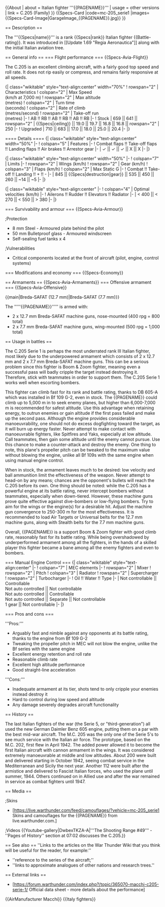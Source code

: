 {{About
| about = Italian fighter '''{{PAGENAME}}'''
| usage = other versions
| link = C.205 (Family)
}}
{{Specs-Card
|code=mc-205_serie1
|images={{Specs-Card-Image|GarageImage_{{PAGENAME}}.jpg}}
}}

== Description ==
<!-- ''In the description, the first part should be about the history of and the creation and combat usage of the aircraft, as well as its key features. In the second part, tell the reader about the aircraft in the game. Insert a screenshot of the vehicle, so that if the novice player does not remember the vehicle by name, he will immediately understand what kind of vehicle the article is talking about.'' -->
The '''{{Specs|name}}''' is a rank {{Specs|rank}} Italian fighter {{Battle-rating}}. It was introduced in [[Update 1.69 "Regia Aeronautica"]] along with the initial Italian aviation tree.

== General info ==
=== Flight performance ===
{{Specs-Avia-Flight}}
<!-- ''Describe how the aircraft behaves in the air. Speed, manoeuvrability, acceleration and allowable loads - these are the most important characteristics of the vehicle.'' -->
The C.205 is an excellent climbing aircraft, with a fairly good top speed and roll rate. It does not rip easily or compress, and remains fairly responsive at all speeds.

{| class="wikitable" style="text-align:center" width="70%"
! rowspan="2" | Characteristics
! colspan="2" | Max Speed<br>(km/h at 7,000 m)
! rowspan="2" | Max altitude<br>(metres)
! colspan="2" | Turn time<br>(seconds)
! colspan="2" | Rate of climb<br>(metres/second)
! rowspan="2" | Take-off run<br>(metres)
|-
! AB !! RB !! AB !! RB !! AB !! RB
|-
! Stock
| 659 || 641 || rowspan="2" | {{Specs|ceiling}} || 19.0 || 19.7 || 16.8 || 16.8 || rowspan="2" | 250
|-
! Upgraded
| 710 || 683 || 17.0 || 18.0 || 25.0 || 20.4
|-
|}

==== Details ====
{| class="wikitable" style="text-align:center" width="50%"
|-
! colspan="5" | Features
|-
! Combat flaps !! Take-off flaps !! Landing flaps !! Air brakes !! Arrestor gear
|-
| ✓ || ✓ || ✓ || X || X     <!-- ✓ -->
|-
|}

{| class="wikitable" style="text-align:center" width="50%"
|-
! colspan="7" | Limits
|-
! rowspan="2" | Wings (km/h)
! rowspan="2" | Gear (km/h)
! colspan="3" | Flaps (km/h)
! colspan="2" | Max Static G
|-
! Combat !! Take-off !! Landing !! + !! -
|-
| 845 <!-- {{Specs|destruction|body}} --> || {{Specs|destruction|gear}} || 535 || 450 || 260 || ~14 || ~5
|-
|}

{| class="wikitable" style="text-align:center"
|-
! colspan="4" | Optimal velocities (km/h)
|-
! Ailerons !! Rudder !! Elevators !! Radiator
|-
| < 400 || < 270 || < 550 || > 380
|-
|}

=== Survivability and armour ===
{{Specs-Avia-Armour}}
<!-- ''Examine the survivability of the aircraft. Note how vulnerable the structure is and how secure the pilot is, whether the fuel tanks are armoured, etc. Describe the armour, if there is any, and also mention the vulnerability of other critical aircraft systems.'' -->

;Protection

* 8 mm Steel - Armoured plate behind the pilot
* 50 mm Bulletproof glass - Armoured windscreen
* Self-sealing fuel tanks x 4

;Vulnerabilities

* Critical components located at the front of aircraft (pilot, engine, control systems)

=== Modifications and economy ===
{{Specs-Economy}}

== Armaments ==
{{Specs-Avia-Armaments}}
=== Offensive armament ===
{{Specs-Avia-Offensive}}
<!-- ''Describe the offensive armament of the aircraft, if any. Describe how effective the cannons and machine guns are in a battle, and also what belts or drums are better to use. If there is no offensive weaponry, delete this subsection.'' -->
{{main|Breda-SAFAT (12.7 mm)|Breda-SAFAT (7.7 mm)}}

The '''''{{PAGENAME}}''''' is armed with:

* 2 x 12.7 mm Breda-SAFAT machine guns, nose-mounted (400 rpg = 800 total)
* 2 x 7.7 mm Breda-SAFAT machine guns, wing-mounted (500 rpg = 1,000 total)

== Usage in battles ==
<!-- ''Describe the tactics of playing in the aircraft, the features of using aircraft in a team and advice on tactics. Refrain from creating a "guide" - do not impose a single point of view, but instead, give the reader food for thought. Examine the most dangerous enemies and give recommendations on fighting them. If necessary, note the specifics of the game in different modes (AB, RB, SB).'' -->

The C.205 Serie 1 is perhaps the most underrated rank III Italian fighter, most likely due to the underpowered armament which consists of 2 x 12.7 mm and 2 x 7.7 mm Breda-SAFAT machine guns. This can be a serious problem since this fighter is Boom & Zoom fighter, meaning even a successful pass will badly cripple the target instead destroying it. Therefore, stick with teammates in order to support them. The C.205 Serie 1 works well when escorting bombers.

This fighter can climb fast for its rank and battle rating, thanks to DB 605-A which was installed in Bf 109 G-2, even in stock. The {{PAGENAME}} could climb up to 5,000 m in to seek enemy planes, but higher than 6,000-7,000 m is recommended for safest altitude. Use this advantage when retaining energy, to outrun enemies or gain altitude if the first pass failed and make up the second pass. Although the engine provides considerable manoeuvrability, one should not do excess dogfighting toward the target, as it will burn up energy faster. Never attempt to make contact with manoeuvrable fighters, like Spitfires and Yaks, especially at low altitude. Call teammates, then gain some altitude until the enemy cannot pursue. Use this chance to make a counter-attack and destroy the enemy. One thing to note, this plane's propeller pitch can be tweaked to the maximum value without blowing the engine, unlike all Bf 109s with the same engine when using manual engine control.

When in stock, the armament leaves much to be desired: low velocity and ball ammunition limit the effectiveness of the weapon. Never attempt to head-on by any means; chances are the opponent's bullets will reach the C.205 before its own. One thing should be noted: while the C.205 has a powerful engine at its battle rating, never intercept bombers without teammates, especially when down-tiered. However, these machine guns prove quite effective against dive-bombers or low-flying bombers. Try to aim for the wings or the engine(s) for a desirable hit. Adjust the machine gun convergence to 250-300 m for the most effectiveness. It is recommended to load Air Targets or Universal belts for the 12.7 mm machine guns, along with Stealth belts for the 7.7 mm machine guns.

Overall, {{PAGENAME}} is a support Boom & Zoom fighter with good climb rate, reasonably fast for its battle rating. While being overshadowed by underperformed armament among all the fighters, in the hands of a skilled player this fighter became a bane among all the enemy fighters and even to bombers.

=== Manual Engine Control ===
{| class="wikitable" style="text-align:center"
|-
! colspan="7" | MEC elements
|-
! rowspan="2" | Mixer
! rowspan="2" | Pitch
! colspan="3" | Radiator
! rowspan="2" | Supercharger
! rowspan="2" | Turbocharger
|-
! Oil !! Water !! Type
|-
| Not controllable || Controllable<br>Not auto controlled || Not controllable<br>Not auto controlled || Controllable<br>Not auto controlled || Separate || Not controllable<br>1 gear || Not controllable
|-
|}

=== Pros and cons ===
<!-- ''Summarise and briefly evaluate the vehicle in terms of its characteristics and combat effectiveness. Mark its pros and cons in the bulleted list. Try not to use more than 6 points for each of the characteristics. Avoid using categorical definitions such as "bad", "good" and the like - use substitutions with softer forms such as "inadequate" and "effective".'' -->

'''Pros:'''

* Arguably fast and nimble against any opponents at its battle rating, thanks to the engine from Bf 109 G-2
* Tweaking the propeller pitch in MEC will not blow the engine, unlike the Bf series with the same engine
* Excellent energy retention and roll rate
* Reasonable climb rate
* Excellent high altitude performance
* Good straight-line acceleration

'''Cons:'''

* Inadequate armament at its tier, shots tend to only cripple your enemies instead destroy it
* Hard to control during low speed and altitude
* Any damage severely degrades aircraft functionality

== History ==
<!-- ''Describe the history of the creation and combat usage of the aircraft in more detail than in the introduction. If the historical reference turns out to be too long, take it to a separate article, taking a link to the article about the vehicle and adding a block "/History" (example: <nowiki>https://wiki.warthunder.com/(Vehicle-name)/History</nowiki>) and add a link to it here using the <code>main</code> template. Be sure to reference text and sources by using <code><nowiki><ref></ref></nowiki></code>, as well as adding them at the end of the article with <code><nowiki><references /></nowiki></code>. This section may also include the vehicle's dev blog entry (if applicable) and the in-game encyclopedia description (under <code><nowiki>=== In-game description ===</nowiki></code>, also if applicable).'' -->
The last Italian fighters of the war (the Serie 5, or "third-generation") all used the new German Daimler Benz 605 engine, putting them on a par with the best mid-war aircraft. The M.C. 205 was the only one of the Serie 5's to see much service with the Italian air force. The prototype, based on the M.C. 202, first flew in April 1942. The added power allowed it to become the first Italian aircraft with cannon armament in the wings. It was considered extremely manoeuvrable at middle and low altitudes. About 200 were built and delivered starting in October 1942, seeing combat service in the Mediterranean and Sicily the next year. Another 112 were built after the armistice and delivered to Fascist Italian forces, who used the plane until summer, 1944. Others continued on in Allied use and after the war remained in service as combat fighters until 1947.

== Media ==
<!-- ''Excellent additions to the article would be video guides, screenshots from the game, and photos.'' -->

;Skins
* [https://live.warthunder.com/feed/camouflages/?vehicle=mc-205_serie1 Skins and camouflages for the {{PAGENAME}} from live.warthunder.com.]

;Videos
{{Youtube-gallery|DwbexTKZA-A|'''The Shooting Range #49''' - ''Pages of History'' section at 07:02 discusses the C.205.}}

== See also ==
''Links to the articles on the War Thunder Wiki that you think will be useful for the reader, for example:''

* ''reference to the series of the aircraft;''
* ''links to approximate analogues of other nations and research trees.''

== External links ==
<!-- ''Paste links to sources and external resources, such as:''
* ''topic on the official game forum;''
* ''other literature.'' -->

* [https://forum.warthunder.com/index.php?/topic/365070-macchi-c205-serie-1/ Official data sheet - more details about the performance]

{{AirManufacturer Macchi}}
{{Italy fighters}}
